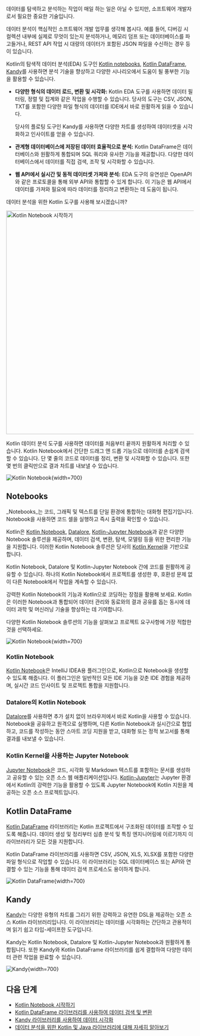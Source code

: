 [//]: # (title: 데이터 분석을 위한 코틀린)

데이터를 탐색하고 분석하는 작업이 매일 하는 일은 아닐 수 있지만, 소프트웨어 개발자로서 필요한 중요한 기술입니다. 

데이터 분석이 핵심적인 소프트웨어 개발 업무를 생각해 봅시다. 예를 들어, 디버깅 시 컬렉션 내부에 실제로 무엇이 있는지 분석하거나, 메모리 덤프 또는 데이터베이스를 파고들거나, REST API 작업 시 대량의 데이터가 포함된 JSON 파일을 수신하는 경우 등이 있습니다.

Kotlin의 탐색적 데이터 분석(EDA) 도구인 [Kotlin notebooks](#notebooks), [Kotlin DataFrame](#kotlin-dataframe), [Kandy](#kandy)를 사용하면 분석 기술을 향상하고 다양한 시나리오에서 도움이 될 풍부한 기능을 활용할 수 있습니다.

*   **다양한 형식의 데이터 로드, 변환 및 시각화:** Kotlin EDA 도구를 사용하면 데이터 필터링, 정렬 및 집계와 같은 작업을 수행할 수 있습니다. 당사의 도구는 CSV, JSON, TXT를 포함한 다양한 파일 형식의 데이터를 IDE에서 바로 원활하게 읽을 수 있습니다. 

    당사의 플로팅 도구인 Kandy를 사용하면 다양한 차트를 생성하여 데이터셋을 시각화하고 인사이트를 얻을 수 있습니다.

*   **관계형 데이터베이스에 저장된 데이터 효율적으로 분석:** Kotlin DataFrame은 데이터베이스와 원활하게 통합되며 SQL 쿼리와 유사한 기능을 제공합니다. 다양한 데이터베이스에서 데이터를 직접 검색, 조작 및 시각화할 수 있습니다.

*   **웹 API에서 실시간 및 동적 데이터셋 가져와 분석:** EDA 도구의 유연성은 OpenAPI와 같은 프로토콜을 통해 외부 API와 통합할 수 있게 합니다. 이 기능은 웹 API에서 데이터를 가져와 필요에 따라 데이터를 정리하고 변환하는 데 도움이 됩니다.

데이터 분석을 위한 Kotlin 도구를 사용해 보시겠습니까?

<a href="get-started-with-kotlin-notebooks.md"><img src="kotlin-notebooks-button.svg" width="600" alt="Kotlin Notebook 시작하기" style="block"/></a>

Kotlin 데이터 분석 도구를 사용하면 데이터를 처음부터 끝까지 원활하게 처리할 수 있습니다. Kotlin Notebook에서 간단한 드래그 앤 드롭 기능으로 데이터를 손쉽게 검색할 수 있습니다. 단 몇 줄의 코드로 데이터를 정리, 변환 및 시각화할 수 있습니다. 또한 몇 번의 클릭만으로 결과 차트를 내보낼 수 있습니다.

![Kotlin Notebook](data-analysis-notebook.gif){width=700}

## Notebooks

_Notebooks_는 코드, 그래픽 및 텍스트를 단일 환경에 통합하는 대화형 편집기입니다. Notebook을 사용하면 코드 셀을 실행하고 즉시 출력을 확인할 수 있습니다. 

Kotlin은 [Kotlin Notebook](#kotlin-notebook), [Datalore](#kotlin-notebooks-in-datalore), [Kotlin-Jupyter Notebook](#jupyter-notebook-with-kotlin-kernel)과 같은 다양한 Notebook 솔루션을 제공하며, 데이터 검색, 변환, 탐색, 모델링 등을 위한 편리한 기능을 지원합니다.
이러한 Kotlin Notebook 솔루션은 당사의 [Kotlin Kernel](https://github.com/Kotlin/kotlin-jupyter)을 기반으로 합니다.

Kotlin Notebook, Datalore 및 Kotlin-Jupyter Notebook 간에 코드를 원활하게 공유할 수 있습니다. 하나의 Kotlin Notebook에서 프로젝트를 생성한 후, 호환성 문제 없이 다른 Notebook에서 작업을 계속할 수 있습니다.

강력한 Kotlin Notebook의 기능과 Kotlin으로 코딩하는 장점을 활용해 보세요. Kotlin은 이러한 Notebook과 통합되어 데이터 관리와 동료와의 결과 공유를 돕는 동시에 데이터 과학 및 머신러닝 기술을 향상하는 데 기여합니다.

다양한 Kotlin Notebook 솔루션의 기능을 살펴보고 프로젝트 요구사항에 가장 적합한 것을 선택하세요. 

![Kotlin Notebook](kotlin-notebook.png){width=700}

### Kotlin Notebook

[Kotlin Notebook](kotlin-notebook-overview.md)은 IntelliJ IDEA용 플러그인으로, Kotlin으로 Notebook을 생성할 수 있도록 해줍니다. 이 플러그인은 일반적인 모든 IDE 기능을 갖춘 IDE 경험을 제공하며, 실시간 코드 인사이트 및 프로젝트 통합을 지원합니다.

### Datalore의 Kotlin Notebook

[Datalore](https://datalore.jetbrains.com/)를 사용하면 추가 설치 없이 브라우저에서 바로 Kotlin을 사용할 수 있습니다. Notebook을 공유하고 원격으로 실행하며, 다른 Kotlin Notebook과 실시간으로 협업하고, 코드를 작성하는 동안 스마트 코딩 지원을 받고, 대화형 또는 정적 보고서를 통해 결과를 내보낼 수 있습니다.

### Kotlin Kernel을 사용하는 Jupyter Notebook

[Jupyter Notebook](https://jupyter.org/)은 코드, 시각화 및 Markdown 텍스트를 포함하는 문서를 생성하고 공유할 수 있는 오픈 소스 웹 애플리케이션입니다. 
[Kotlin-Jupyter](https://github.com/Kotlin/kotlin-jupyter)는 Jupyter 환경에서 Kotlin의 강력한 기능을 활용할 수 있도록 Jupyter Notebook에 Kotlin 지원을 제공하는 오픈 소스 프로젝트입니다.

## Kotlin DataFrame

[Kotlin DataFrame](https://kotlin.github.io/dataframe/overview.html) 라이브러리는 Kotlin 프로젝트에서 구조화된 데이터를 조작할 수 있도록 해줍니다. 데이터 생성 및 정리부터 심층 분석 및 특징 엔지니어링에 이르기까지 이 라이브러리가 모든 것을 지원합니다.

Kotlin DataFrame 라이브러리를 사용하면 CSV, JSON, XLS, XLSX를 포함한 다양한 파일 형식으로 작업할 수 있습니다. 이 라이브러리는 SQL 데이터베이스 또는 API와 연결할 수 있는 기능을 통해 데이터 검색 프로세스도 용이하게 합니다.

![Kotlin DataFrame](data-analysis-dataframe-example.png){width=700}

## Kandy

[Kandy](https://kotlin.github.io/kandy/welcome.html)는 다양한 유형의 차트를 그리기 위한 강력하고 유연한 DSL을 제공하는 오픈 소스 Kotlin 라이브러리입니다.
이 라이브러리는 데이터를 시각화하는 간단하고 관용적이며 읽기 쉽고 타입-세이프한 도구입니다.

Kandy는 Kotlin Notebook, Datalore 및 Kotlin-Jupyter Notebook과 원활하게 통합됩니다. 또한 Kandy와 Kotlin DataFrame 라이브러리를 쉽게 결합하여 다양한 데이터 관련 작업을 완료할 수 있습니다.

![Kandy](data-analysis-kandy-example.png){width=700}

## 다음 단계

*   [Kotlin Notebook 시작하기](get-started-with-kotlin-notebooks.md)
*   [Kotlin DataFrame 라이브러리를 사용하여 데이터 검색 및 변환](data-analysis-work-with-data-sources.md)
*   [Kandy 라이브러리를 사용하여 데이터 시각화](data-analysis-visualization.md)
*   [데이터 분석을 위한 Kotlin 및 Java 라이브러리에 대해 자세히 알아보기](data-analysis-libraries.md)